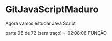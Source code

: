 # GitJavaScriptMaduro
 Agora vamos estudar Java Script

parte 05 de 72 (sem traço) = 02:08:06 FUNÇÃO